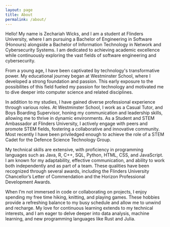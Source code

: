 ```yaml
---
layout: page
title: About
permalink: /about/
---
```


Hello! My name is Zechariah Wicks, and I am a student at Flinders University, where I am pursuing a Bachelor of Engineering in Software (Honours) alongside a Bachelor of Information Technology in Network and Cybersecurity Systems. I am dedicated to achieving academic excellence while continuously exploring the vast fields of software engineering and cybersecurity.

From a young age, I have been captivated by technology's transformative power. My educational journey began at Westminster School, where I developed a strong foundation and passion. This early exposure to the possibilites of this field fueled my passion for technology and motivated me to dive deeper into computer science and related disciplines.

In addition to my studies, I have gained diverse professional experience through various roles. At Westminster School, I work as a Casual Tutor, and Boys Boarding Supervisor, honing my communication and leadership skills, allowing me to thrive in dynamic environments. As a Student and STEM Ambassador at Flinders University, I actively engage with peers and promote STEM fields, fostering a collaborative and innovative community. Most recently I have been priviledged enough to achieve the role of a STEM Cadet for the Defence Science Technology Group.

My technical skills are extensive, with proficiency in programming languages such as Java, R, C++, SQL, Python, HTML, CSS, and JavaScript. I am known for my adaptability, effective communication, and ability to work both independently and as part of a team. These qualities have been recognized through several awards, including the Flinders University Chancellor’s Letter of Commendation and the Horizon Professional Development Awards.

When I’m not immersed in code or collaborating on projects, I enjoy spending my free time hiking, knitting, and playing games. These hobbies provide a refreshing balance to my busy schedule and allow me to unwind and recharge. My love for continuous learning extends to my technical interests, and I am eager to delve deeper into data analysis, machine learning, and new programming languages like Rust and Julia.